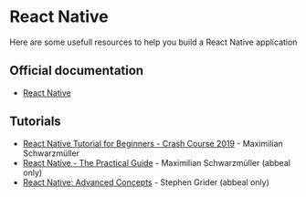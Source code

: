 # React Native

Here are some usefull resources to help you build a React Native application

## Official documentation
* [React Native](https://facebook.github.io/react-native/docs/getting-started)

## Tutorials
* [React Native Tutorial for Beginners - Crash Course 2019](https://www.youtube.com/watch?v=qSRrxpdMpVc) - Maximilian Schwarzmüller
* [React Native - The Practical Guide](https://abbeal.udemy.com/course/react-native-the-practical-guide/) - Maximilian Schwarzmüller (abbeal only)
* [React Native: Advanced Concepts](https://abbeal.udemy.com/course/react-native-advanced) - Stephen Grider (abbeal only)

